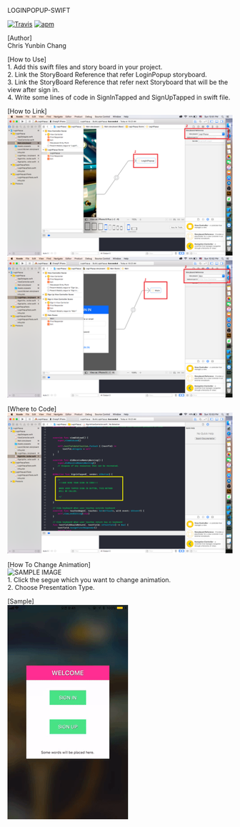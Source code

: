 LOGINPOPUP-SWIFT

[![Travis](https://img.shields.io/travis/USER/REPO/BRANCH.svg)]() [![apm](https://img.shields.io/apm/l/vim-mode.svg)]()


[Author]  
    Chris Yunbin Chang  

[How to Use]  
    1. Add this swift files and story board in your project.  
    2. Link the StoryBoard Reference that refer LoginPopup storyboard.  
    3. Link the StoryBoard Reference that refer next Storyboard that will be the view after sign in.  
    4. Write some lines of code in SignInTapped and SignUpTapped in swift file.  

[How to Link]  
    ![HOW TO LINK](/img/openPopUp.png)  
    ![HOW TO LINK](img/goAfterSignIn.png)  

[Where to Code]  
    ![SAMPLE IMAGE](/img/code.png)  

[How To Change Animation]  
    ![SAMPLE IMAGE](/img/changeSegueAnimation)  
    1. Click the segue which you want to change animation.  
    2. Choose Presentation Type.  


[Sample]  
    ![SAMPLE IMAGE](/img/sample1.gif)  

